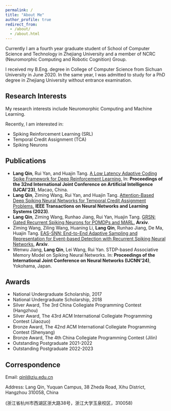 ```yaml
---
permalink: /
title: "About Me"
author_profile: true
redirect_from: 
  - /about/
  - /about.html
---
```


Currently I am a fourth year graduate student of School of Computer Science and Technology in Zhejiang University and a member of NCRC (Neuromorphic Computing and Robotic Cognition) Group.

I received my B.Eng. degree in College of Computer Science from Sichuan University in June 2020. In the same year, I was admitted to study for a PhD degree in Zhejiang University without entrance examination.

## Research Interests

My research interests include Neuromorphic Computing and Machine Learning.

Recently, I am interested in:

* Spiking Reinforcement Learning (SRL)
* Temporal Credit Assignment (TCA)
* Spiking Neurons

## Publications

* **Lang Qin**, Rui Yan, and Huajin Tang. [A Low Latency Adaptive Coding Spike Framework for Deep Reinforcement Learning.](https://www.ijcai.org/proceedings/2023/0340) In: **Proceedings of the 32nd International Joint Conference on Artificial Intelligence  (IJCAI'23)**, Macao, China.
* **Lang Qin**, Ziming Wang, Rui Yan, and Huajin Tang. [Attention-Based Deep Spiking Neural Networks for Temporal Credit Assignment Problems.](https://ieeexplore.ieee.org/document/10038509) **IEEE Transactions on Neural Networks and Learning Systems (2023)**.
* **Lang Qin**, Ziming Wang, Runhao Jiang, Rui Yan, Huajin Tang. [GRSN: Gated Recurrent Spiking Neurons for POMDPs and MARL.](https://arxiv.org/abs/2404.15597) **Arxiv**.
* Ziming Wang, Ziling Wang, Huaning Li, **Lang Qin**, Runhao Jiang, De Ma, Huajin Tang. [EAS-SNN: End-to-End Adaptive Sampling and Representation for Event-based Detection with Recurrent Spiking Neural Networks.](https://arxiv.org/abs/2403.12574) **Arxiv**.
* Wenwu Jiang, **Lang Qin**, Lei Wang, Rui Yan. STDP-based Associative Memory Model on Spiking Neural Networks. In: **Proceedings of the International Joint Conference on Neural Networks (IJCNN'24)**, Yokohama, Japan.

## Awards

* National Undergraduate Scholarship, 2017
* National Undergraduate Scholarship, 2018
* Silver Award, The 3rd China Collegiate Programming Contest (Hangzhou)
* Silver Award, The 43rd ACM International Collegiate Programming Contest (Jiaozuo)
* Bronze Award, The 42nd ACM International Collegiate Programming Contest (Shenyang)
* Bronze Award, The 4th China Collegiate Programming Contest (Jilin)
* Outstanding Postgraduate 2021-2022
* Outstanding Postgraduate 2022-2023

## Correspondence

Email: qinl@zju.edu.cn

Address: Lang Qin, Yuquan Campus, 38 Zheda Road, Xihu District, Hangzhou 310058, China

(浙江省杭州市西湖区浙大路38号，浙江大学玉泉校区，310058)
